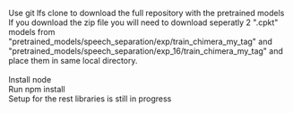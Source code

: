 Use git lfs clone to download the full repository with the pretrained models <br />
If you download the zip file you will need to download seperatly 2 ".cpkt" models from <br />  "pretrained_models/speech_separation/exp/train_chimera_my_tag" and "pretrained_models/speech_separation/exp_16/train_chimera_my_tag" and place them in same local directory. <br /> <br /> 
Install node <br />
Run npm install <br />
Setup for the rest libraries is still in progress <br />
